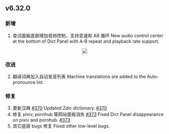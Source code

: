 ## v6.32.0

### 新增

1. 查词面板底部增加音频控制，支持变速和 AB 循环
   New audio control center at the bottom of Dict Panel with A-B repeat and playback rate support.

<p align="center">
<img src="https://github.com/crimx/crx-saladict/wiki/images/waveform.gif">
</p>

### 改进

2. 翻译词典加入自动发音列表
   Machine translations are added to the Auto-pronounce list.

### 修复

3. 更新汉典 [#370](https://github.com/crimx/ext-saladict/issues/370)
   Updated Zdic dictionary.  [#370](https://github.com/crimx/ext-saladict/issues/370)
4. 修复 pixiv, pornhub 等网站面板消失 [#373](https://github.com/crimx/ext-saladict/issues/373)
   Fixed Dict Panel disappearance on pixiv and pornhub. [#373](https://github.com/crimx/ext-saladict/issues/373)
5. 其它底层 bugs 修复
   Fixed other low-level bugs.
